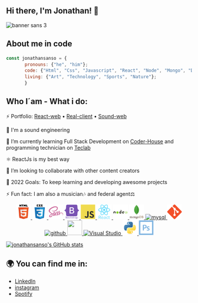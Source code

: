 ## Hi there, I'm Jonathan! 👋 

![banner sans 3](https://user-images.githubusercontent.com/91910562/155771810-c9d4e810-ebcc-49b4-b8c5-c544bb95c5a7.jpg)

## About me in code

```js
const jonathansanso = {
       pronouns: {"he", "him"};
       code: {"Html", "Css", "Javascript", "React", "Node", "Mongo", "Deno"};
       living: {"Art", "Technology", "Sports", "Nature"};
       }
```
## Who I´am - What i do:


⚡ Portfolio: [React-web](https://ecommerce-react-jonathan-sanso.vercel.app/) • [Real-client](https://jonathansansok.github.io/virtua-state-web) • [Sound-web](https://more-art-more-tech-my-web.netlify.app/)

🥇 I'm a sound engineering

📖 I’m currently learning Full Stack Development on [Coder-House](https://www.coderhouse.com) and programming technician on [Teclab](https://www.teclab.edu.ar/)

⚛️ ReactJs is my best way

👐 I’m looking to collaborate with other content creators

🥅 2022 Goals: To keep learning and developing awesome projects

⚡ Fun fact: I am also a musician🎶 and federal agent⚖️


<p align="center">
  <a href="https://www.w3.org/html/" target="_blank" rel="noreferrer">
    <img
      src="https://raw.githubusercontent.com/devicons/devicon/master/icons/html5/html5-original-wordmark.svg"
      alt="html5"
      width="40"
      height="40"
    />
  </a>
  <a href="https://www.w3schools.com/css/" target="_blank" rel="noreferrer">
    <img
      src="https://raw.githubusercontent.com/devicons/devicon/master/icons/css3/css3-original-wordmark.svg"
      alt="css3"
      width="40"
      height="40"
    />
  </a>
  <a href="https://sass-lang.com" target="_blank" rel="noreferrer">
    <img
      src="https://raw.githubusercontent.com/devicons/devicon/master/icons/sass/sass-original.svg"
      alt="sass"
      width="40"
      height="40"
    />
  </a>
  <a href="https://getbootstrap.com" target="_blank" rel="noreferrer">
    <img
      src="https://raw.githubusercontent.com/devicons/devicon/master/icons/bootstrap/bootstrap-plain-wordmark.svg"
      alt="bootstrap"
      width="40"
      height="40"
    />
  </a>
  <a
    href="https://developer.mozilla.org/en-US/docs/Web/JavaScript"
    target="_blank"
    rel="noreferrer"
  >
    <img
      src="https://raw.githubusercontent.com/devicons/devicon/master/icons/javascript/javascript-original.svg"
      alt="javascript"
      width="40"
      height="40"
    />
  </a>
  <a href="https://reactjs.org/" target="_blank" rel="noreferrer">
    <img
      src="https://raw.githubusercontent.com/devicons/devicon/master/icons/react/react-original-wordmark.svg"
      alt="react"
      width="40"
      height="40"
    />
  </a>
  <a href="https://nodejs.org" target="_blank" rel="noreferrer">
    <img
      src="https://raw.githubusercontent.com/devicons/devicon/master/icons/nodejs/nodejs-original-wordmark.svg"
      alt="nodejs"
      width="40"
      height="40"
    />
  </a>
  <a href="https://www.mongodb.com/" target="_blank">
    <img
      src="https://raw.githubusercontent.com/devicons/devicon/master/icons/mongodb/mongodb-original-wordmark.svg"
      alt="mongodb"
      width="40"
      height="40"
    />
  </a>
  <a href="https://www.mysql.com/" target="_blank" rel="noreferrer">
    <img
      src="https://i.pinimg.com/564x/09/7b/34/097b349ab1d78c15744c3a89ff457939--technology-logo-vector-free.jpg"
      alt="mysql"
      width="40"
      height="40"
    />
  </a>
  <a href="https://git-scm.com/" target="_blank" rel="noreferrer">
    <img
      src="https://github.com/devicons/devicon/blob/master/icons/git/git-original.svg"
      alt="git"
      width="40"
      height="40"
    /> </a
  ><a href="https://github.com/" target="_blank" rel="noreferrer">
    <img
      src="https://github.githubassets.com/images/modules/logos_page/GitHub-Mark.png"
      alt="github"
      width="40"
      height="40"
    />
  </a>
  <a
    href="https://visualstudio.microsoft.com/es/"
    target="_blank"
    rel="noreferrer"
  >
    <img
      src="https://visualstudio.microsoft.com/wp-content/uploads/2021/10/Product-Icon.svg"
      width="40"
      height="40"
    />
  </a>
  <a href="https://code.visualstudio.com/" target="_blank" rel="noreferrer">
    <img
      src="https://d1yjjnpx0p53s8.cloudfront.net/styles/logo-thumbnail/s3/102016/untitled-1_115.jpg"
      alt="Visual Studio"
      width="40"
      height="40"
    />
  </a>
  <!-- <a href="https://wordpress.com/es/" target="_blank" rel="noreferrer">
    <img
      src="https://webpamplona.com/wp-content/uploads/2014/05/wordpress-logo.jpg"
      alt="Wordpress"
      width="40"
      height="40"
    />
  </a>
  <a href="https://httpd.apache.org/" target="_blank" rel="noreferrer">
    <img
      src="https://knock.center/static/k/k.apache.jpg"
      alt="apache"
      width="40"
      height="40"
    />
  </a>
  <a href="https://www.lua.org/home.html" target="_blank" rel="noreferrer">
    <img
      src="https://camo.githubusercontent.com/1f48342dccb964f1203624b2dc94ae54f58160860e7b1ed9c3c830ea85c9b3c6/68747470733a2f2f6d69726f2e6d656469756d2e636f6d2f6d61782f3330302f312a4757514142572d70384f705a4b6a4e4e3131704d58412e706e67"
      alt="lua"
      width="40"
      height="40"
    />
  </a> -->
  <a href="https://www.python.org" target="_blank" rel="noreferrer">
    <img
      src="https://raw.githubusercontent.com/devicons/devicon/master/icons/python/python-original.svg"
      alt="python"
      width="40"
      height="40"
    />
  </a>
<!--   <a href="https://www.java.com" target="_blank" rel="noreferrer">
    <img
      src="https://raw.githubusercontent.com/devicons/devicon/master/icons/java/java-original.svg"
      alt="java"
      width="40"
      height="40"
    /> -->
  </a>
  <a href="https://www.photoshop.com/en" target="_blank" rel="noreferrer">
    <img
      src="https://raw.githubusercontent.com/devicons/devicon/master/icons/photoshop/photoshop-line.svg"
      alt="photoshop"
      width="40"
      height="40"
    />
  </a>
</p>



[![jonathansanso's GitHub stats](https://github-readme-stats.vercel.app/api?username=jonathansansok)](https://github.com/jonathansansok/github-readme-stats)

     
##  🌍 You can find me in:
- [LinkedIn](https://www.linkedin.com/in/jonathan-sanso-fullstack)
- [instagram](https://www.instagram.com/jonathan.sanso/)
- [Spotify](https://open.spotify.com/playlist/61gDxDScsKGSxY4wobXCya?si=87de56c5ccb64a81) 
